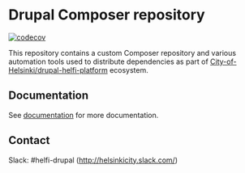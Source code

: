 # Drupal Composer repository 

[![codecov](https://codecov.io/gh/City-of-Helsinki/drupal-repository/graph/badge.svg?token=XTR3QWDS1C)](https://codecov.io/gh/City-of-Helsinki/drupal-repository)

This repository contains a custom Composer repository and various automation tools used to distribute dependencies as part of [City-of-Helsinki/drupal-helfi-platform](https://github.com/City-of-Helsinki/drupal-helfi-platform) ecosystem.

## Documentation

See [documentation](/documentation) for more documentation.

## Contact

Slack: #helfi-drupal (http://helsinkicity.slack.com/)
